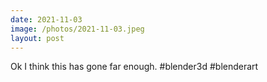 ```yaml
---
date: 2021-11-03
image: /photos/2021-11-03.jpeg
layout: post
---
```


Ok I think this has gone far enough. #blender3d #blenderart
